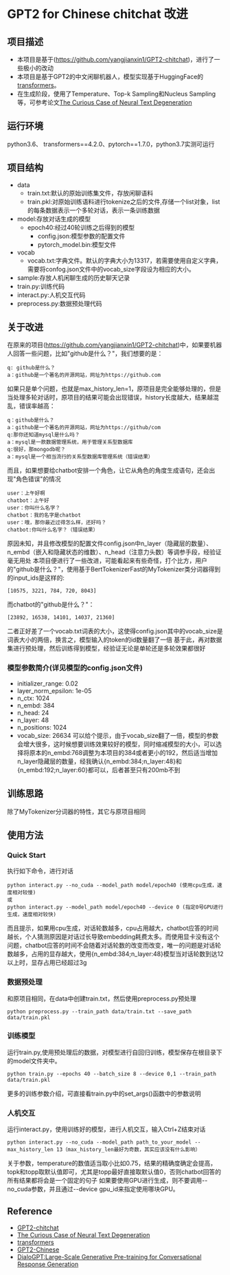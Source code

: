 # GPT2 for Chinese chitchat 改进

## 项目描述
- 本项目是基于(https://github.com/yangjianxin1/GPT2-chitchat)，进行了一些极小的改动
- 本项目是基于GPT2的中文闲聊机器人，模型实现基于HuggingFace的[transformers](https://github.com/huggingface/transformers)。
- 在生成阶段，使用了Temperature、Top-k Sampling和Nucleus Sampling等，可参考论文[The Curious Case of Neural Text Degeneration](https://arxiv.xilesou.top/pdf/1904.09751.pdf)

## 运行环境
python3.6、 transformers==4.2.0、pytorch==1.7.0，python3.7实测可运行

## 项目结构
- data
    - train.txt:默认的原始训练集文件，存放闲聊语料 
    - train.pkl:对原始训练语料进行tokenize之后的文件,存储一个list对象，list的每条数据表示一个多轮对话，表示一条训练数据
- model:存放对话生成的模型
    - epoch40:经过40轮训练之后得到的模型
      - config.json:模型参数的配置文件
      - pytorch_model.bin:模型文件
- vocab
    - vocab.txt:字典文件。默认的字典大小为13317，若需要使用自定义字典，需要将confog.json文件中的vocab_size字段设为相应的大小。
- sample:存放人机闲聊生成的历史聊天记录
- train.py:训练代码
- interact.py:人机交互代码
- preprocess.py:数据预处理代码

## 关于改进
在原来的项目(https://github.com/yangjianxin1/GPT2-chitchat)中，如果要机器人回答一些问题，比如"github是什么？"，我们想要的是：
```
q: github是什么？
a：github是一个著名的开源网站，网址为https://github.com
```
如果只是单个问题，也就是max_history_len=1，原项目是完全能够处理的，但是当处理多轮对话时，原项目的结果可能会出现错误，history长度越大，结果越混乱，错误率越高：
```
q：github是什么？
a：github是一个著名的开源网站，网址为https://github/com
q:那你还知道mysql是什么吗？
a：mysql是一款数据管理系统，用于管理关系型数据库
q:很好，那mongodb呢？
a：mysql是一个相当流行的关系型数据库管理系统（错误结果）
```
而且，如果想要给chatbot安排一个角色，让它从角色的角度生成语句，还会出现"角色错误"的情况
```
user：上午好啊
chatbot：上午好
user：你叫什么名字？
chatbot：我的名字是chatbot
user：哦，那你最近过得怎么样，还好吗？
chatbot:你叫什么名字？（错误结果）
```
原因未知，并且修改模型的配置文件config.json中n_layer（隐藏层的数量）、n_embd（嵌入和隐藏状态的维数）、n_head（注意力头数）等调参手段，经验证毫无用处
本项目便进行了一些改进，可能看起来有些奇怪，打个比方，用户的"github是什么？"，使用基于BertTokenizerFast的MyTokenizer类分词器得到的input_ids是这样的:
```
[10575, 3221, 784, 720, 8043]
```
而chatbot的"github是什么？"：
```
[23892, 16538, 14101, 14037, 21360]
```
二者正好差了一个vocab.txt词表的大小，这使得config.json其中的vocab_size是词表大小的两倍，换言之，模型输入的token的id数量翻了一倍
基于此，再对数据集进行预处理，然后训练得到模型，经验证无论是单轮还是多轮效果都很好


### 模型参数简介(详见模型的config.json文件)
- initializer_range: 0.02
- layer_norm_epsilon: 1e-05
- n_ctx: 1024
- n_embd: 384
- n_head: 24
- n_layer: 48
- n_positions: 1024
- vocab_size: 26634
可以给个提示，由于vocab_size翻了一倍，模型的参数会增大很多，这时候想要训练效果较好的模型，同时缩减模型的大小，可以选择将原本的n_embd:768调整为本项目的384或者更小的192，然后适当增加n_layer隐藏层的数量，经我确认{n_embd:384;n_layer:48}和{n_embd:192;n_layer:60}都可以，后者甚至只有200mb不到

## 训练思路
除了MyTokenizer分词器的特性，其它与原项目相同

## 使用方法
### Quick Start
执行如下命令，进行对话
```
python interact.py --no_cuda --model_path model/epoch40 (使用cpu生成，速度相对较慢)
或
python interact.py --model_path model/epoch40 --device 0 (指定0号GPU进行生成，速度相对较快)
```
而且提示，如果用cpu生成，对话轮数越多，cpu占用越大，chatbot应答的时间越长，个人猜测原因是对话过长导致embedding耗费太多。而使用显卡没有这个问题，chatbot应答的时间不会随着对话轮数的改变而改变，唯一的问题是对话轮数越多，占用的显存越大，使用{n_embd:384;n_layer:48}模型当对话轮数到达12以上时，显存占用已经超过3g

###  数据预处理
和原项目相同，在data中创建train.txt，然后使用preprocess.py预处理
```
python preprocess.py --train_path data/train.txt --save_path data/train.pkl
```

### 训练模型
运行train.py,使用预处理后的数据，对模型进行自回归训练，模型保存在根目录下的model文件夹中。
```
python train.py --epochs 40 --batch_size 8 --device 0,1 --train_path data/train.pkl
```
更多的训练参数介绍，可直接看train.py中的set_args()函数中的参数说明

### 人机交互
运行interact.py，使用训练好的模型，进行人机交互，输入Ctrl+Z结束对话
```
python interact.py --no_cuda --model_path path_to_your_model --max_history_len 13（max_history_len最好为奇数，其实应该没有什么影响）
```
关于参数，temperature的数值适当取小比如0.75，结果的精确度确定会提高，topk和topp取默认值即可，尤其是topp最好直接取默认值0，否则chatbot回答的所有结果都将会是一个固定的句子
如果要使用GPU进行生成，则不要调用--no_cuda参数，并且通过--device gpu_id来指定使用哪块GPU。

## Reference
- [GPT2-chitchat](https://github.com/yangjianxin1/GPT2-chitchat)
- [The Curious Case of Neural Text Degeneration](https://arxiv.xilesou.top/pdf/1904.09751.pdf)
- [transformers](https://github.com/huggingface/transformers)
- [GPT2-Chinese](https://github.com/Morizeyao/GPT2-Chinese)
- [DialoGPT:Large-Scale Generative Pre-training for Conversational Response Generation](https://arxiv.xilesou.top/pdf/1911.00536.pdf)